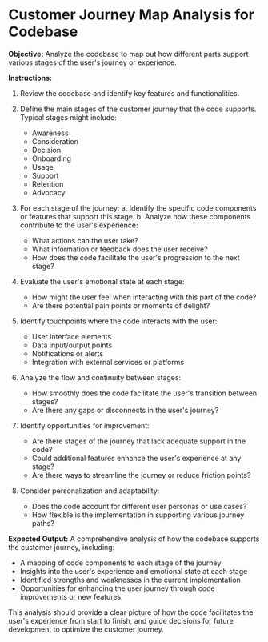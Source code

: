 # Customer Journey Map Analysis for Codebase

**Objective:** Analyze the codebase to map out how different parts support various stages of the user's journey or experience.

**Instructions:**

1. Review the codebase and identify key features and functionalities.

2. Define the main stages of the customer journey that the code supports. Typical stages might include:
   - Awareness
   - Consideration
   - Decision
   - Onboarding
   - Usage
   - Support
   - Retention
   - Advocacy

3. For each stage of the journey:
   a. Identify the specific code components or features that support this stage.
   b. Analyze how these components contribute to the user's experience:
      - What actions can the user take?
      - What information or feedback does the user receive?
      - How does the code facilitate the user's progression to the next stage?

4. Evaluate the user's emotional state at each stage:
   - How might the user feel when interacting with this part of the code?
   - Are there potential pain points or moments of delight?

5. Identify touchpoints where the code interacts with the user:
   - User interface elements
   - Data input/output points
   - Notifications or alerts
   - Integration with external services or platforms

6. Analyze the flow and continuity between stages:
   - How smoothly does the code facilitate the user's transition between stages?
   - Are there any gaps or disconnects in the user's journey?

7. Identify opportunities for improvement:
   - Are there stages of the journey that lack adequate support in the code?
   - Could additional features enhance the user's experience at any stage?
   - Are there ways to streamline the journey or reduce friction points?

8. Consider personalization and adaptability:
   - Does the code account for different user personas or use cases?
   - How flexible is the implementation in supporting various journey paths?

**Expected Output:** A comprehensive analysis of how the codebase supports the customer journey, including:
- A mapping of code components to each stage of the journey
- Insights into the user's experience and emotional state at each stage
- Identified strengths and weaknesses in the current implementation
- Opportunities for enhancing the user journey through code improvements or new features

This analysis should provide a clear picture of how the code facilitates the user's experience from start to finish, and guide decisions for future development to optimize the customer journey.